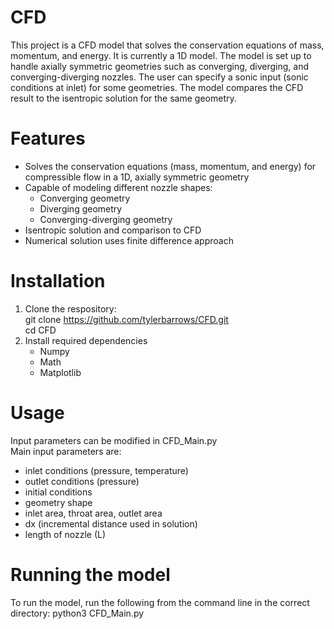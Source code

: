 # CFD

This project is a CFD model that solves the conservation equations of mass, momentum, and energy. It is currently a 1D model. The model is set up to handle axially symmetric geometries such as converging, diverging, and converging-diverging nozzles. The user can specify a sonic input (sonic conditions at inlet) for some geometries. The model compares the CFD result to the isentropic solution for the same geometry.

# Features
- Solves the conservation equations (mass, momentum, and energy) for compressible flow in a 1D, axially symmetric geometry
- Capable of modeling different nozzle shapes:
    - Converging geometry
    - Diverging geometry 
    - Converging-diverging geometry
- Isentropic solution and comparison to CFD
- Numerical solution uses finite difference approach

# Installation
1. Clone the respository:  
git clone https://github.com/tylerbarrows/CFD.git  
cd CFD  
2. Install required dependencies
    - Numpy
    - Math
    - Matplotlib

# Usage
Input parameters can be modified in CFD_Main.py  
Main input parameters are:
- inlet conditions (pressure, temperature)
- outlet conditions (pressure)
- initial conditions
- geometry shape
- inlet area, throat area, outlet area
- dx (incremental distance used in solution)
- length of nozzle (L)

# Running the model
To run the model, run the following from the command line in the correct directory:
python3 CFD_Main.py